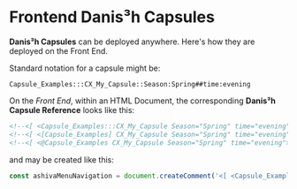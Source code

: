 # Frontend Danis³h Capsules
**Danis³h Capsules** can be deployed anywhere. Here's how they are deployed on the Front End.

Standard notation for a capsule might be:

    Capsule_Examples:::CX_My_Capsule::Season:Spring##time:evening

On the *Front End*, within an HTML Document, the corresponding **Danis³h Capsule Reference** looks like this:

```html
<!--<[ <Capsule_Examples:::CX_My_Capsule Season="Spring" time="evening"> ]>-->
<!--<[ <[Capsule_Examples] CX_My_Capsule Season="Spring" time="evening"> ]>-->
<!--<[ <@Capsule_Examples CX_My_Capsule Season="Spring" time="evening"> ]>-->
```

and may be created like this:

```js
const ashivaMenuNavigation = document.createComment('<[ <Capsule_Examples:::CX_My_Capsule Season="Spring" time="evening"> ]>');
```
